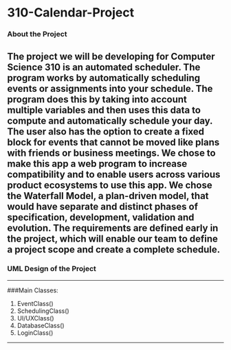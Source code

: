 # 310-Calendar-Project
### About the Project

The project we will be developing for Computer Science 310 is an automated scheduler. The program works by automatically scheduling events or assignments into your schedule. The program does this by taking into account multiple variables and then uses this data to compute and automatically schedule your day. The user also has the option to create a fixed block for events that cannot be moved like plans with friends or business meetings. We chose to make this app a web program to increase compatibility and to enable users across various product ecosystems to use this app.
We chose the Waterfall Model, a plan-driven model, that would have separate and distinct phases of specification, development, validation and evolution. The requirements are defined early in the project, which will enable our team to define a project scope and create a complete schedule.
---------------------------------------------------------------
### UML Design of the Project 

---------------------------------------------------------------
###Main Classes:
1. EventClass()
2. SchedulingClass()
3. UI/UXClass()
4. DatabaseClass()
5. LoginClass()
--------------------------------------------------------
